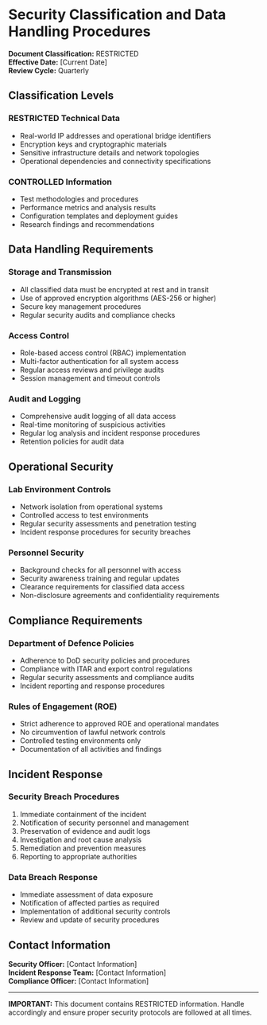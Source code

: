 # Security Classification and Data Handling Procedures

**Document Classification:** RESTRICTED  
**Effective Date:** [Current Date]  
**Review Cycle:** Quarterly  

## Classification Levels

### RESTRICTED Technical Data
- Real-world IP addresses and operational bridge identifiers
- Encryption keys and cryptographic materials
- Sensitive infrastructure details and network topologies
- Operational dependencies and connectivity specifications

### CONTROLLED Information
- Test methodologies and procedures
- Performance metrics and analysis results
- Configuration templates and deployment guides
- Research findings and recommendations

## Data Handling Requirements

### Storage and Transmission
- All classified data must be encrypted at rest and in transit
- Use of approved encryption algorithms (AES-256 or higher)
- Secure key management procedures
- Regular security audits and compliance checks

### Access Control
- Role-based access control (RBAC) implementation
- Multi-factor authentication for all system access
- Regular access reviews and privilege audits
- Session management and timeout controls

### Audit and Logging
- Comprehensive audit logging of all data access
- Real-time monitoring of suspicious activities
- Regular log analysis and incident response procedures
- Retention policies for audit data

## Operational Security

### Lab Environment Controls
- Network isolation from operational systems
- Controlled access to test environments
- Regular security assessments and penetration testing
- Incident response procedures for security breaches

### Personnel Security
- Background checks for all personnel with access
- Security awareness training and regular updates
- Clearance requirements for classified data access
- Non-disclosure agreements and confidentiality requirements

## Compliance Requirements

### Department of Defence Policies
- Adherence to DoD security policies and procedures
- Compliance with ITAR and export control regulations
- Regular security assessments and compliance audits
- Incident reporting and response procedures

### Rules of Engagement (ROE)
- Strict adherence to approved ROE and operational mandates
- No circumvention of lawful network controls
- Controlled testing environments only
- Documentation of all activities and findings

## Incident Response

### Security Breach Procedures
1. Immediate containment of the incident
2. Notification of security personnel and management
3. Preservation of evidence and audit logs
4. Investigation and root cause analysis
5. Remediation and prevention measures
6. Reporting to appropriate authorities

### Data Breach Response
- Immediate assessment of data exposure
- Notification of affected parties as required
- Implementation of additional security controls
- Review and update of security procedures

## Contact Information

**Security Officer:** [Contact Information]  
**Incident Response Team:** [Contact Information]  
**Compliance Officer:** [Contact Information]  

---

**IMPORTANT:** This document contains RESTRICTED information. Handle accordingly and ensure proper security protocols are followed at all times.